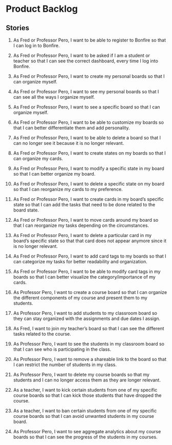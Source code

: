 # Product Backlog

## Stories

1. As Fred or Professor Pero, I want to be able to register to Bonfire so that I can log in to Bonfire.

2. As Fred or Professor Pero, I want to be asked if I am a student or teacher so that I can see the correct dashboard, every time I log into Bonfire.

3. As Fred or Professor Pero, I want to create my personal boards so that I can organize myself.

4. As Fred or Professor Pero, I want to see my personal boards so that I can see all the ways I organize myself.

5. As Fred or Professor Pero, I want to see a specific board so that I can organize myself.

6. As Fred or Professor Pero, I want to be able to customize my boards so that I can better differentiate them and add personality.

7. As Fred or Professor Pero, I want to be able to delete a board so that I can no longer see it because it is no longer relevant.

8. As Fred or Professor Pero, I want to create states on my boards so that I can organize my cards.

9. As Fred or Professor Pero, I want to modify a specific state in my board so that I can better organize my board.

10. As Fred or Professor Pero, I want to delete a specific state on my board so that I can reorganize my cards to my preference.

11. As Fred or Professor Pero, I want to create cards in my board’s specific state so that I can add the tasks that need to be done related to the board state.

12. As Fred or Professor Pero, I want to move cards around my board so that I can reorganize my tasks depending on the circumstances.

13. As Fred or Professor Pero, I want to delete a particular card in my board’s specific state so that that card does not appear anymore since it is no longer relevant.

14. As Fred or Professor Pero, I want to add card tags to my boards so that I can categorize my tasks for better readability and organization.

15. As Fred or Professor Pero, I want to be able to modify card tags in my boards so that I can better visualize the category/importance of my cards.

16. As Professor Pero, I want to create a course board so that I can organize the different components of my course and present them to my students.

17. As Professor Pero, I want to add students to my classroom board so they can stay organized with the assignments and due dates I assign.

18. As Fred, I want to join my teacher’s board so that I can see the different tasks related to the course.

19. As Professor Pero, I want to see the students in my classroom board so that I can see who is participating in the class.

20. As Professor Pero, I want to remove a shareable link to the board so that I can restrict the number of students in my class.

21. As Professor Pero, I want to delete my course boards so that my students and I can no longer access them as they are longer relevant.

22. As a teacher, I want to kick certain students from one of my specific course boards so that I can kick those students that have dropped the course.

23. As a teacher, I want to ban certain students from one of my specific course boards so that I can avoid unwanted students in my course board.

24. As Professor Pero, I want to see aggregate analytics about my course boards so that I can see the progress of the students in my courses.


